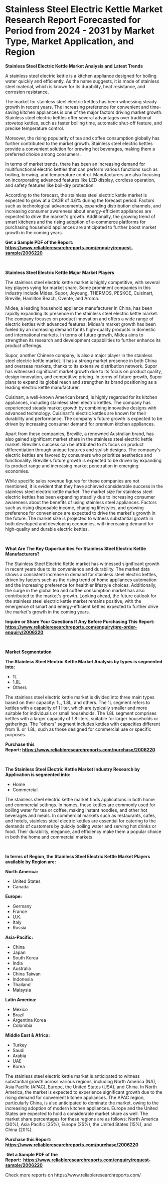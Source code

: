 <p><h1>Stainless Steel Electric Kettle Market Research Report Forecasted for Period from 2024 -  2031 by Market Type, Market Application, and Region</h1></p><p><strong>Stainless Steel Electric Kettle Market Analysis and Latest Trends</strong></p>
<p><p>A stainless steel electric kettle is a kitchen appliance designed for boiling water quickly and efficiently. As the name suggests, it is made of stainless steel material, which is known for its durability, heat resistance, and corrosion resistance.</p><p>The market for stainless steel electric kettles has been witnessing steady growth in recent years. The increasing preference for convenient and time-saving kitchen appliances is one of the major factors driving market growth. Stainless steel electric kettles offer several advantages over traditional stovetop kettles, such as faster boiling time, automatic shut-off feature, and precise temperature control.</p><p>Moreover, the rising popularity of tea and coffee consumption globally has further contributed to the market growth. Stainless steel electric kettles provide a convenient solution for brewing hot beverages, making them a preferred choice among consumers.</p><p>In terms of market trends, there has been an increasing demand for multifunctional electric kettles that can perform various functions such as boiling, brewing, and temperature control. Manufacturers are also focusing on incorporating advanced features like LED display, cordless operation, and safety features like boil-dry protection.</p><p>According to the forecast, the stainless steel electric kettle market is expected to grow at a CAGR of 4.6% during the forecast period. Factors such as technological advancements, expanding distribution channels, and increasing consumer awareness about energy-efficient appliances are expected to drive the market's growth. Additionally, the growing trend of smart kitchens and the rising adoption of e-commerce platforms for purchasing household appliances are anticipated to further boost market growth in the coming years.</p></p>
<p><strong>Get a Sample PDF of the Report:&nbsp; <a href="https://www.reliableresearchreports.com/enquiry/request-sample/2006220">https://www.reliableresearchreports.com/enquiry/request-sample/2006220</a></strong></p>
<p>&nbsp;</p>
<p><strong>Stainless Steel Electric Kettle Major Market Players</strong></p>
<p><p>The stainless steel electric kettle market is highly competitive, with several key players vying for market share. Some prominent companies in this industry include Midea, Supor, Joyoung, THERMOS, PESKOE, Cuisinart, Breville, Hamilton Beach, Ovente, and Aroma. </p><p>Midea, a leading household appliance manufacturer in China, has been rapidly expanding its presence in the stainless steel electric kettle market. The company focuses on product innovation and offers a wide range of electric kettles with advanced features. Midea's market growth has been fueled by an increasing demand for its high-quality products in domestic and international markets. In terms of future growth, Midea aims to strengthen its research and development capabilities to further enhance its product offerings.</p><p>Supor, another Chinese company, is also a major player in the stainless steel electric kettle market. It has a strong market presence in both China and overseas markets, thanks to its extensive distribution network. Supor has witnessed significant market growth due to its focus on product quality, design innovation, and competitive pricing. In terms of future growth, Supor plans to expand its global reach and strengthen its brand positioning as a leading electric kettle manufacturer.</p><p>Cuisinart, a well-known American brand, is highly regarded for its kitchen appliances, including stainless steel electric kettles. The company has experienced steady market growth by combining innovative designs with advanced technology. Cuisinart's electric kettles are known for their durability and performance. The company's future growth is expected to be driven by increasing consumer demand for premium kitchen appliances.</p><p>Apart from these companies, Breville, a renowned Australian brand, has also gained significant market share in the stainless steel electric kettle market. Breville's success can be attributed to its focus on product differentiation through unique features and stylish designs. The company's electric kettles are favored by consumers who prioritize aesthetics and functionality. Breville's future growth is expected to be driven by expanding its product range and increasing market penetration in emerging economies.</p><p>While specific sales revenue figures for these companies are not mentioned, it is evident that they have achieved considerable success in the stainless steel electric kettle market. The market size for stainless steel electric kettles has been expanding steadily due to increasing consumer awareness about the benefits of using stainless steel appliances. Factors such as rising disposable income, changing lifestyles, and growing preference for convenience are expected to drive the market's growth in the future. The market size is projected to witness substantial growth in both developed and developing economies, with increasing demand for high-quality and durable electric kettles.</p></p>
<p>&nbsp;</p>
<p><strong>What Are The Key Opportunities For Stainless Steel Electric Kettle Manufacturers?</strong></p>
<p><p>The Stainless Steel Electric Kettle market has witnessed significant growth in recent years due to its convenience and durability. The market data shows a consistent increase in demand for stainless steel electric kettles, driven by factors such as the rising trend of home appliances automation and the increasing preference for healthier lifestyle choices. Additionally, the surge in the global tea and coffee consumption market has also contributed to the market's growth. Looking ahead, the future outlook for the stainless steel electric kettle market remains positive, with the emergence of smart and energy-efficient kettles expected to further drive the market's growth in the coming years.</p></p>
<p><strong>Inquire or Share Your Questions If Any Before Purchasing This Report: <a href="https://www.reliableresearchreports.com/enquiry/pre-order-enquiry/2006220">https://www.reliableresearchreports.com/enquiry/pre-order-enquiry/2006220</a></strong></p>
<p>&nbsp;</p>
<p><strong>Market Segmentation</strong></p>
<p><strong>The Stainless Steel Electric Kettle Market Analysis by types is segmented into:</strong></p>
<p><ul><li>1L</li><li>1.8L</li><li>Others</li></ul></p>
<p><p>The stainless steel electric kettle market is divided into three main types based on their capacity: 1L, 1.8L, and others. The 1L segment refers to kettles with a capacity of 1 liter, which are typically smaller and more suitable for individuals or small households. The 1.8L segment comprises kettles with a larger capacity of 1.8 liters, suitable for larger households or gatherings. The "others" segment includes kettles with capacities different from 1L or 1.8L, such as those designed for commercial use or specific purposes.</p></p>
<p><strong>Purchase this Report:&nbsp;<a href="https://www.reliableresearchreports.com/purchase/2006220">https://www.reliableresearchreports.com/purchase/2006220</a></strong></p>
<p>&nbsp;</p>
<p><strong>The Stainless Steel Electric Kettle Market Industry Research by Application is segmented into:</strong></p>
<p><ul><li>Home</li><li>Commercial</li></ul></p>
<p><p>The stainless steel electric kettle market finds applications in both home and commercial settings. In homes, these kettles are commonly used for boiling water for tea or coffee, making instant noodles, and other hot beverages and meals. In commercial markets such as restaurants, cafes, and hotels, stainless steel electric kettles are essential for catering to the demands of customers by quickly boiling water and serving hot drinks or food. Their durability, elegance, and efficiency make them a popular choice in both the home and commercial markets.</p></p>
<p>&nbsp;</p>
<p><strong>In terms of Region, the Stainless Steel Electric Kettle Market Players available by Region are:</strong></p>
<p>
    <p> <strong> North America: </strong>
        <ul>
            <li>United States</li>
            <li>Canada</li>
        </ul>
        </p> 
    <p> <strong> Europe: </strong>
        <ul>
            <li>Germany</li>
            <li>France</li>
            <li>U.K.</li>
            <li>Italy</li>
            <li>Russia</li>
        </ul>
        </p> 
    <p> <strong> Asia-Pacific: </strong>
        <ul>
            <li>China</li>
            <li>Japan</li>
            <li>South Korea</li>
            <li>India</li>
            <li>Australia</li>
            <li>China Taiwan</li>
            <li>Indonesia</li>
            <li>Thailand</li>
            <li>Malaysia</li>
        </ul>
        </p> 
    <p> <strong> Latin America: </strong>
        <ul>
            <li>Mexico</li>
            <li>Brazil</li>
            <li>Argentina Korea</li>
            <li>Colombia</li>
        </ul>
        </p> 
    <p> <strong> Middle East & Africa: </strong>
        <ul>
            <li>Turkey</li>
            <li>Saudi</li>
            <li>Arabia</li>
            <li>UAE</li>
            <li>Korea</li>
        </ul>
    </p>
    </p>
<p><p>The stainless steel electric kettle market is anticipated to witness substantial growth across various regions, including North America (NA), Asia Pacific (APAC), Europe, the United States (USA), and China. In North America, the market is expected to experience significant growth due to the rising demand for convenient kitchen appliances. The APAC region, particularly China, is also anticipated to dominate the market, owing to the increasing adoption of modern kitchen appliances. Europe and the United States are expected to hold a considerable market share as well. The market share percentages for these regions are as follows: North America (30%), Asia Pacific (35%), Europe (25%), the United States (15%), and China (20%).</p></p>
<p><strong>Purchase this Report: <a href="https://www.reliableresearchreports.com/purchase/2006220">https://www.reliableresearchreports.com/purchase/2006220</a></strong></p>
<p>&nbsp;<strong>Get a Sample PDF of the Report:&nbsp;&nbsp;<a href="https://www.reliableresearchreports.com/enquiry/request-sample/2006220">https://www.reliableresearchreports.com/enquiry/request-sample/2006220</a></strong></p>
<p><strong></strong></p>
<p>Check more reports on https://www.reliableresearchreports.com/</p>
